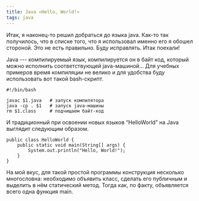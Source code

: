 ```yaml
---
title: Java «Hello, World!»
tags: java
---
```

Итак, я наконец-то решил добраться до языка java. Как-то так получилось, что
в списке того, что я использовал именно его я обошел стороной. Это не есть
правильно. Буду исправлять. Итак поехали!

Java --- компилируемый язык, компилируется он в байт код, который можно
исполнить соответствующей java-машиной... Для учебных примеров время компиляции
не велико и для удобства буду использовать вот такой bash-скрипт.

```
#!/bin/bash

javac $1.java   # запуск компилятора 
java -cp . $1   # запуск java-машины
rm $1.class     # подчищаем байт-код
```

И традиционный при освоении новых языков <q>HelloWorld</q> на Java выглядит
следующим образом.

```
public class HelloWorld {
    public static void main(String[] args) {
        System.out.println("Hello, World!");
    }
}
```

На мой вкус, для такой простой программы конструкция несколько многословна:
необходимо объявить класс, сделать его публичным и выделить в нём статический
метод. Тогда как, по факту, объявляется всего одна функция main.
